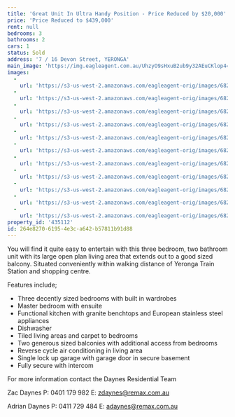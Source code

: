 ```yaml
---
title: 'Great Unit In Ultra Handy Position - Price Reduced by $20,000'
price: 'Price Reduced to $439,000'
rent: null
bedrooms: 3
bathrooms: 2
cars: 1
status: Sold
address: '7 / 16 Devon Street, YERONGA'
main_image: 'https://img.eagleagent.com.au/UhzyO9sHxuB2ub9y32AEuCKlop4=/1280x854/smart/https://s3-us-west-2.amazonaws.com/eagleagent-orig/images/6820615/105886470-image-M.jpg'
images:
  -
    url: 'https://s3-us-west-2.amazonaws.com/eagleagent-orig/images/6820625/105886470-image-J.jpg'
  -
    url: 'https://s3-us-west-2.amazonaws.com/eagleagent-orig/images/6820624/105886470-image-I.jpg'
  -
    url: 'https://s3-us-west-2.amazonaws.com/eagleagent-orig/images/6820623/105886470-image-H.jpg'
  -
    url: 'https://s3-us-west-2.amazonaws.com/eagleagent-orig/images/6820622/105886470-image-G.jpg'
  -
    url: 'https://s3-us-west-2.amazonaws.com/eagleagent-orig/images/6820621/105886470-image-F.jpg'
  -
    url: 'https://s3-us-west-2.amazonaws.com/eagleagent-orig/images/6820620/105886470-image-E.jpg'
  -
    url: 'https://s3-us-west-2.amazonaws.com/eagleagent-orig/images/6820619/105886470-image-D.jpg'
  -
    url: 'https://s3-us-west-2.amazonaws.com/eagleagent-orig/images/6820618/105886470-image-C.jpg'
  -
    url: 'https://s3-us-west-2.amazonaws.com/eagleagent-orig/images/6820617/105886470-image-B.jpg'
  -
    url: 'https://s3-us-west-2.amazonaws.com/eagleagent-orig/images/6820616/105886470-image-A.jpg'
  -
    url: 'https://s3-us-west-2.amazonaws.com/eagleagent-orig/images/6820615/105886470-image-M.jpg'
property_id: '435112'
id: 264e8270-6195-4e3c-a642-b57811b91d88
---
```

You will find it quite easy to entertain with this three bedroom, two bathroom unit with its large open plan living area that extends out to a good sized balcony. Situated conveniently within walking distance of Yeronga Train Station and shopping centre.

Features include;
*  Three decently sized bedrooms with built in wardrobes
*  Master bedroom with ensuite
*  Functional kitchen with granite benchtops and European stainless steel appliances
*  Dishwasher
*  Tiled living areas and carpet to bedrooms
*  Two generous sized balconies with additional access from bedrooms
*  Reverse cycle air conditioning in living area
*  Single lock up garage with garage door in secure basement
*  Fully secure with intercom

For more information contact the Daynes Residential Team

Zac Daynes
P: 0401 179 982
E: zdaynes@remax.com.au

Adrian Daynes
P: 0411 729 484
E: adaynes@remax.com.au